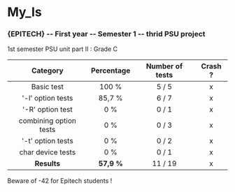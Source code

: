 # My_ls
### {EPITECH} -- First year -- Semester 1 -- thrid PSU project

1st semester PSU unit part II : Grade C

|        Category        | Percentage | Number of tests | Crash ? |
|:----------------------:|:----------:|:---------------:|:-------:|
|       Basic test       |    100 %   |      5 / 5      |    x    |
|    '-l' option tests   |   85,7 %   |      6 / 7      |    x    |
|    '-R' option test    |     0 %    |      0 / 1      |    x    |
| combining option tests |     0 %    |      0 / 3      |    x    |
|    '-t' option tests   |     0 %    |      0 / 2      |    x    |
|    char device tests   |     0 %    |      0 / 1      |    x    |
|       **Results**      | **57,9 %** |     11 / 19     |    x    |

Beware of -42 for Epitech students !
